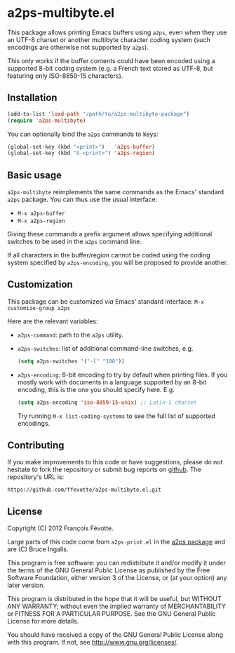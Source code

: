 # a2ps-multibyte.el

This package allows printing Emacs buffers using `a2ps`, even when they use an UTF-8 charset or
another multibyte character coding system (such encodings are otherwise not supported by `a2ps`).

This only works if the buffer contents could have been encoded using a supported 8-bit coding system
(e.g. a French text stored as UTF-8, but featuring only ISO-8859-15 characters).


## Installation

```lisp
(add-to-list 'load-path "/path/to/a2ps-multibyte-package")
(require 'a2ps-multibyte)
```

You can optionally bind the `a2ps` commands to keys:

```lisp
(global-set-key (kbd "<print>")   'a2ps-buffer)
(global-set-key (kbd "S-<print>") 'a2ps-region)
```


## Basic usage

`a2ps-multibyte` reimplements the same commands as the Emacs' standard `a2ps` package. You can thus
use the usual interface:

- `M-x a2ps-buffer`
- `M-x a2ps-region`

Giving these commands a prefix argument allows specifying additional switches to be used in the
`a2ps` command line.

If all characters in the buffer/region cannot be coded using the coding system specified by
`a2ps-encoding`, you will be proposed to provide another.


## Customization

This package can be customized _via_ Emacs' standard interface: `M-x customize-group a2ps`

Here are the relevant variables:

- `a2ps-command`: path to the `a2ps` utility.
- `a2ps-switches`: list of additional command-line switches, e.g.

   ```lisp
   (setq a2ps-switches '("-l" "100"))
   ```

- `a2ps-encoding`: 8-bit encoding to try by default when printing files. If you mostly work with
  documents in a language supported by an 8-bit encoding, this is the one you should specify
  here. E.g.

  ```lisp
  (setq a2ps-encoding 'iso-8859-15-unix) ;; Latin-1 charset
  ```

  Try running `M-x list-coding-systems` to see the full list of supported encodings.


## Contributing

If you make improvements to this code or have suggestions, please do not hesitate to fork the
repository or submit bug reports on [github](https://github.com/ffevotte/a2ps-multibyte.el). The
repository's URL is:

    https://github.com/ffevotte/a2ps-multibyte.el.git


## License

Copyright (C) 2012 François Févotte.

Large parts of this code come from `a2ps-print.el` in the
[a2ps package](http://www.gnu.org/software/a2ps/) and are (C) Bruce Ingalls.

This program is free software: you can redistribute it and/or modify it under the terms of the GNU
General Public License as published by the Free Software Foundation, either version 3 of the
License, or (at your option) any later version.

This program is distributed in the hope that it will be useful, but WITHOUT ANY WARRANTY; without
even the implied warranty of MERCHANTABILITY or FITNESS FOR A PARTICULAR PURPOSE. See the GNU
General Public License for more details.

You should have received a copy of the GNU General Public License along with this program. If not,
see <http://www.gnu.org/licenses/>.
